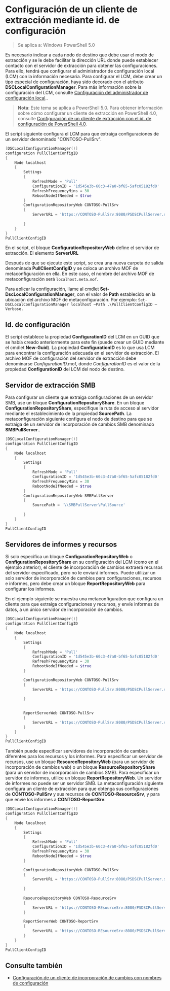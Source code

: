 # Configuración de un cliente de extracción mediante id. de configuración

> Se aplica a: Windows PowerShell 5.0

Es necesario indicar a cada nodo de destino que debe usar el modo de extracción y se le debe facilitar la dirección URL donde puede establecer contacto con el servidor de extracción para obtener las configuraciones. Para ello, tendrá que configurar el administrador de configuración local (LCM) con la información necesaria. Para configurar el LCM, debe crear un tipo especial de configuración, haya sido decorado con el atributo **DSCLocalConfigurationManager**. Para más información sobre la configuración del LCM, consulte [Configuración del administrador de configuración local](metaConfig.md)..

> **Nota**: Este tema se aplica a PowerShell 5.0. Para obtener información sobre cómo configurar un cliente de extracción en PowerShell 4.0, consulte [Configuración de un cliente de extracción con el id. de configuración de PowerShell 4.0](pullClientConfigID4.md).

El script siguiente configura el LCM para que extraiga configuraciones de un servidor denominado "CONTOSO-PullSrv".

```powershell
[DSCLocalConfigurationManager()]
configuration PullClientConfigID
{
    Node localhost
    {
        Settings
        {
            RefreshMode = 'Pull'
            ConfigurationID = '1d545e3b-60c3-47a0-bf65-5afc05182fd0'
            RefreshFrequencyMins = 30 
            RebootNodeIfNeeded = $true
        }
        ConfigurationRepositoryWeb CONTOSO-PullSrv
        {
            ServerURL = 'https://CONTOSO-PullSrv:8080/PSDSCPullServer.svc'
            
        }      
    }
}
PullClientConfigID
```

En el script, el bloque **ConfigurationRepositoryWeb** define el servidor de extracción. El elemento **ServerURL**

Después de que se ejecute este script, se crea una nueva carpeta de salida denominada **PullClientConfigID** y se coloca un archivo MOF de metaconfiguración en ella. En este caso, el nombre del archivo MOF de metaconfiguración será `localhost.meta.mof`.

Para aplicar la configuración, llame al cmdlet **Set-DscLocalConfigurationManager**, con el valor de **Path** establecido en la ubicación del archivo MOF de metaconfiguración. Por ejemplo: `Set-DSCLocalConfigurationManager localhost –Path .\PullClientConfigID –Verbose.`

## Id. de configuración

El script establece la propiedad **ConfigurationID** del LCM en un GUID que se había creado anteriormente para este fin (puede crear un GUID mediante el cmdlet **New-Guid**). La propiedad **ConfigurationID** es lo que usa LCM para encontrar la configuración adecuada en el servidor de extracción. El archivo MOF de configuración del servidor de extracción debe denominarse _ConfigurationID_.mof, donde _ConfigurationID_ es el valor de la propiedad **ConfigurationID** del LCM del nodo de destino.

## Servidor de extracción SMB

Para configurar un cliente que extraiga configuraciones de un servidor SMB, use un bloque **ConfigurationRepositoryShare**. En un bloque **ConfigurationRepositoryShare**, especifique la ruta de acceso al servidor mediante el establecimiento de la propiedad **SourcePath**. La metaconfiguración siguiente configura el nodo de destino para que se extraiga de un servidor de incorporación de cambios SMB denominado **SMBPullServer**..

```powershell
[DSCLocalConfigurationManager()]
configuration PullClientConfigID
{
    Node localhost
    {
        Settings
        {
            RefreshMode = 'Pull'
            ConfigurationID = '1d545e3b-60c3-47a0-bf65-5afc05182fd0'
            RefreshFrequencyMins = 30 
            RebootNodeIfNeeded = $true
        }
        ConfigurationRepositoryWeb SMBPullServer
        {
            SourcePath = '\\SMBPullServer\PullSource'
            
        }     
    }
}
PullClientConfigID
```

## Servidores de informes y recursos

Si solo especifica un bloque **ConfigurationRepositoryWeb** o **ConfigurationRepositoryShare** en su configuración del LCM (como en el ejemplo anterior), el cliente de incorporación de cambios extraerá 
recursos del servidor especificado, pero no le enviará informes. Puede utilizar un solo servidor de incorporación de cambios para configuraciones, recursos e informes, pero debe crear un 
bloque **ReportRepositoryWeb** para configurar los informes. 

En el ejemplo siguiente se muestra una metaconfiguration que configura un cliente para que extraiga configuraciones y recursos, y envíe informes de datos, a un único
servidor de incorporación de cambios.

```powershell
[DSCLocalConfigurationManager()]
configuration PullClientConfigID
{
    Node localhost
    {
        Settings
        {
            RefreshMode = 'Pull'
            ConfigurationID = '1d545e3b-60c3-47a0-bf65-5afc05182fd0'
            RefreshFrequencyMins = 30 
            RebootNodeIfNeeded = $true
        }

        ConfigurationRepositoryWeb CONTOSO-PullSrv
        {
            ServerURL = 'https://CONTOSO-PullSrv:8080/PSDSCPullServer.svc'
            
        }
        
        
        ReportServerWeb CONTOSO-PullSrv
        {
            ServerURL = 'https://CONTOSO-PullSrv:8080/PSDSCPullServer.svc'
        }
    }
}
PullClientConfigID
```

También puede especificar servidores de incorporación de cambios diferentes para los recursos y los informes. Para especificar un servidor de recursos, use un bloque **ResourceRepositoryWeb** (para un servidor de incorporación de cambios web) o un 
bloque **ResourceRepositoryShare** (para un servidor de incorporación de cambios SMB).
Para especificar un servidor de informes, utilice un bloque **ReportRepositoryWeb**. Un servidor de informes no puede ser un servidor SMB.
La metaconfiguración siguiente configura un cliente de extracción para que obtenga sus configuraciones de **CONTOSO-PullSrv** y sus recursos de **CONTOSO-ResourceSrv**, y para que envíe los informes a **CONTOSO-ReportSrv**:

```powershell
[DSCLocalConfigurationManager()]
configuration PullClientConfigID
{
    Node localhost
    {
        Settings
        {
            RefreshMode = 'Pull'
            ConfigurationID = '1d545e3b-60c3-47a0-bf65-5afc05182fd0'
            RefreshFrequencyMins = 30 
            RebootNodeIfNeeded = $true
        }

        ConfigurationRepositoryWeb CONTOSO-PullSrv
        {
            ServerURL = 'https://CONTOSO-PullSrv:8080/PSDSCPullServer.svc'
            
        }
        
        ResourceRepositoryWeb CONTOSO-ResourceSrv
        {
            ServerURL = 'https://CONTOSO-REsourceSrv:8080/PSDSCPullServer.svc'
        }

        ReportServerWeb CONTOSO-ReportSrv
        {
            ServerURL = 'https://CONTOSO-REsourceSrv:8080/PSDSCPullServer.svc'
        }
    }
}
PullClientConfigID
```

## Consulte también

* [Configuración de un cliente de incorporación de cambios con nombres de configuración](pullClientConfigNames.md)


<!--HONumber=May16_HO2-->


